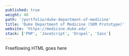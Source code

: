 ```yaml
---
published: true
weight: 40
path: '/portfolio/duke-department-of-medicine'
title: 'Duke Department of Medicine (SOM Prototype)'
website: 'https://medicine.duke.edu'
stack: ['PHP', 'JavaScript', 'Drupal', 'Sass']
---
```


Freeflowing HTML goes here
